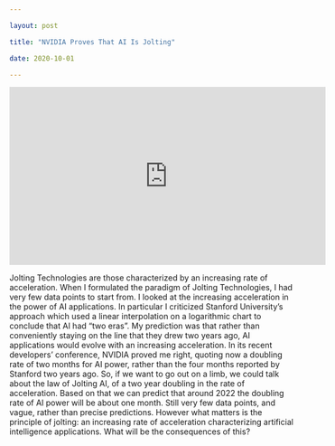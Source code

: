 ```yaml
---

layout: post

title: "NVIDIA Proves That AI Is Jolting"

date: 2020-10-01

---
```


<iframe width="560" height="315" src="https://www.youtube.com/embed/GOfiSLIYc2I" frameborder="0" allow="accelerometer; autoplay; clipboard-write; encrypted-media; gyroscope; picture-in-picture" allowfullscreen></iframe>

Jolting Technologies are those characterized by an increasing rate of acceleration. When I formulated the paradigm of Jolting Technologies, I had very few data points to start from. I looked at the increasing acceleration in the power of AI applications. In particular I criticized Stanford University’s approach which used a linear interpolation on a logarithmic chart to conclude that AI had “two eras”. My prediction was that rather than conveniently staying on the line that they drew two years ago, AI applications would evolve with an increasing acceleration. In its recent developers’ conference, NVIDIA proved me right, quoting now a doubling rate of two months for AI power, rather than the four months reported by Stanford two years ago. So, if we want to go out on a limb, we could talk about the law of Jolting AI, of a two year doubling in the rate of acceleration. Based on that we can predict that around 2022 the doubling rate of AI power will be about one month. Still very few data points, and vague, rather than precise predictions. However what matters is the principle of jolting: an increasing rate of acceleration characterizing artificial intelligence applications. What will be the consequences of this?
